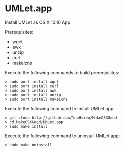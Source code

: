# UMLet.app
Install UMLet as OS X 10.10 App

Prerequisites:
* wget
* awk
* unzip
* curl
* makeicns

Execute the following commands to build prerequisites:

    > sudo port install wget
    > sudo port install curl
    > sudo port install awk
    > sudo port install unzip
    > sudo port install makeicns

Execute the following command to install UMLet.app:

    > git clone http://github.com/YauHsien/MakeOSXGood
    > cd MakeOSXGood/UMLet.app
    > sudo make install

Execute the following command to uninstall UMLet.app:

    > sudo make uninstall
